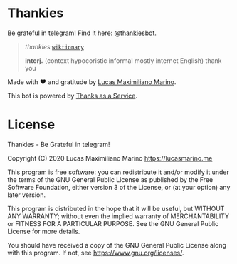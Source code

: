 # Thankies

Be grateful in telegram! Find it here: [@thankiesbot](https://t.me/thankiesbot).

> *thankies* [`wiktionary`](https://en.wiktionary.org/wiki/thankies)
> 
> **interj.** (context hypocoristic informal mostly internet English) thank you

Made with ❤️ and gratitude by [Lucas Maximiliano Marino](https://lucasmarino.me).

This bot is powered by [Thanks as a Service](https://api.taas.space).

# License
Thankies - Be Grateful in telegram!

Copyright (C) 2020  Lucas Maximiliano Marino <https://lucasmarino.me>

This program is free software: you can redistribute it and/or modify
it under the terms of the GNU General Public License as published by
the Free Software Foundation, either version 3 of the License, or
(at your option) any later version.

This program is distributed in the hope that it will be useful,
but WITHOUT ANY WARRANTY; without even the implied warranty of
MERCHANTABILITY or FITNESS FOR A PARTICULAR PURPOSE.  See the
GNU General Public License for more details.

You should have received a copy of the GNU General Public License
along with this program.  If not, see <https://www.gnu.org/licenses/>.